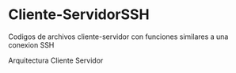 # Cliente-ServidorSSH
Codigos de archivos cliente-servidor con funciones similares a una conexion SSH

Arquitectura Cliente Servidor
